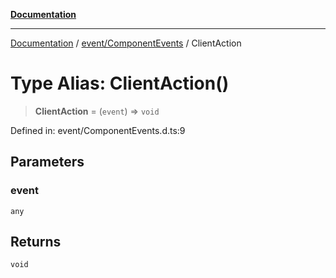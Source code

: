 [**Documentation**](../../../index.md)

***

[Documentation](../../../index.md) / [event/ComponentEvents](../index.md) / ClientAction

# Type Alias: ClientAction()

> **ClientAction** = (`event`) => `void`

Defined in: event/ComponentEvents.d.ts:9

## Parameters

### event

`any`

## Returns

`void`
